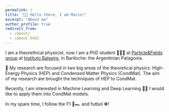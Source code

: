 ```yaml
---
permalink: /
title: "👋🏻 Hello there, I am Mario!"
excerpt: "About me"
author_profile: true
redirect_from: 
  - /about/
  - /about.html
---
```


I am a theorethical physicist, now I am a PhD student 👨🏻‍🎓 at [Particle&Fields group](https://fisica.cab.cnea.gov.ar/particulas/) at [Instituto Balseiro](https://www.ib.edu.ar/),  in Bariloche: the Argentinian Patagonia.

🔎 My research are focused in two big areas of the theoretical physics: High-Energy Physics (HEP) and Condensed Matter Physics (CondMat). The aim of my research are brought the techniques of HEP to CondMat. 

Recently, I am interested in Machine Learning and Deep Learning 🤖🧠 I would like to apply them into CondMat models.

In my spare time, I follow the F1 🏁🏎 and futbol ⚽!

<!--- Example: editing a markdown file for a talk [Editing a markdown file for a talk](/images/editing-talk.png)

For more info
------
More info about configuring academicpages can be found in [the guide](https://academicpages.github.io/markdown/). The [guides for the Minimal Mistakes theme](https://mmistakes.github.io/minimal-mistakes/docs/configuration/) (which this theme was forked from) might also be helpful. --->

